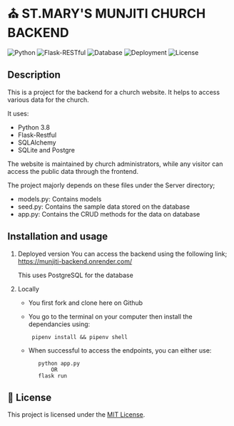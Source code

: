 # ⛪️ ST.MARY'S MUNJITI CHURCH BACKEND
![Python](https://img.shields.io/badge/Python-3.8-blue)
![Flask-RESTful](https://img.shields.io/badge/Framework-Flask--RESTful-orange)
![Database](https://img.shields.io/badge/Database-PostgreSQL%20%7C%20SQLite-blue)
![Deployment](https://img.shields.io/badge/Deployed-Render-success)
![License](https://img.shields.io/badge/License-MIT-green)

## Description
This is a project for the backend for a church website. It helps to access various data for the church.

It uses:
   - Python 3.8
   - Flask-Restful
   - SQLAlchemy
   - SQLite and Postgre 

The website is maintained by church administrators, while any visitor can access the public data through the frontend.

The project majorly depends on these files under the Server directory;
   - models.py: Contains models 
   - seed.py: Contains the sample data stored on the database
   - app.py: Contains the CRUD methods for the data on database

## Installation and usage
   1. Deployed version
      You can access the backend using the following link;
          https://munjiti-backend.onrender.com/

      This uses PostgreSQL for the database

   2. Locally
      - You first fork and clone here on Github
      - You go to the terminal on your computer then install the dependancies using:
            
             pipenv install && pipenv shell
      
      - When successful to access the endpoints, you can either use:

               python app.py
                   OR
               flask run

## 🧾 License
This project is licensed under the [MIT License](./LICENSE).

        
    
